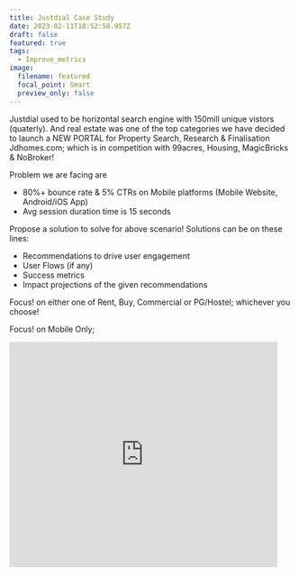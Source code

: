 ```yaml
---
title: Justdial Case Study
date: 2023-02-11T18:52:58.957Z
draft: false
featured: true
tags:
  - Improve_metrics
image:
  filename: featured
  focal_point: Smart
  preview_only: false
---
```

Justdial used to be horizontal search engine with 150mill unique vistors (quaterly). And real estate was
one of the top categories we have decided to launch a NEW PORTAL for Property Search, Research &
Finalisation Jdhomes.com; which is in competition with 99acres, Housing, MagicBricks & NoBroker!

Problem we are facing are
- 80%+ bounce rate & 5% CTRs on Mobile platforms (Mobile Website, Android/iOS App)
- Avg session duration time is 15 seconds

Propose a solution to solve for above scenario! Solutions can be on these lines:
- Recommendations to drive user engagement
- User Flows (if any)
- Success metrics
- Impact projections of the given recommendations

Focus! on either one of Rent, Buy, Commercial or PG/Hostel; whichever you choose!

Focus! on Mobile Only; 
<iframe src="https://www.slideshare.net/slideshow/embed_code/key/ndkTm43HtAj3OU?hostedIn=slideshare&page=upload" width="476" height="400" frameborder="0" marginwidth="0" marginheight="0" scrolling="no"></iframe>